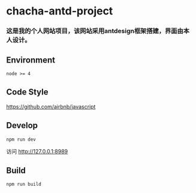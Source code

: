# chacha-antd-project
### 这是我的个人网站项目，该网站采用antdesign框架搭建，界面由本人设计。

## Environment

```
node >= 4
```

## Code Style

https://github.com/airbnb/javascript

## Develop

```
npm run dev
```

访问 http://127.0.0.1:8989 

## Build

```
npm run build
```
